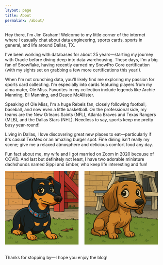 ```yaml
---
layout: page
title: About
permalink: /about/
---
```


Hey there, I'm Jim Graham! Welcome to my little corner of the internet where I casually chat about data engineering, sports cards, sports in general, and life around Dallas, TX.

I've been working with databases for about 25 years—starting my journey with Oracle before diving deep into data warehousing. These days, I'm a big fan of Snowflake, having recently earned my SnowPro Core certification (with my sights set on grabbing a few more certifications this year!).

When I'm not crunching data, you'll likely find me exploring my passion for sports card collecting. I'm especially into cards featuring players from my alma mater, Ole Miss. Favorites in my collection include legends like Archie Manning, Eli Manning, and Deuce McAllister.

Speaking of Ole Miss, I'm a huge Rebels fan, closely following football, baseball, and now even a little basketball. On the professional side, my teams are the New Orleans Saints (NFL), Atlanta Braves and Texas Rangers (MLB), and the Dallas Stars (NHL). Needless to say, sports keep me pretty busy year-round!

Living in Dallas, I love discovering great new places to eat—particularly if it's casual TexMex or an amazing burger spot. Fine dining isn't really my scene; give me a relaxed atmosphere and delicious comfort food any day.

Fun fact about me, my wife and I got married on Zoom in 2020 because of COVID. And last but definitely not least, I have two adorable miniature dachshunds named Sippi and Ember, who keep life interesting and fun!

<div style="display: flex; justify-content: space-between; padding-bottom: 20px;">
  <img src="/assets/images/sippi.png" alt="Sippi" style="width: 48%;">
  <img src="/assets/images/ember.png" alt="Ember" style="width: 48%;">
</div>

Thanks for stopping by—I hope you enjoy the blog!
